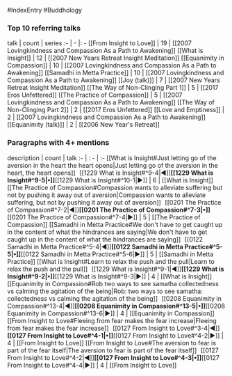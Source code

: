 #IndexEntry #Buddhology

### Top 10 referring talks
talk | count | series
:- | - |: -
[[From Insight to Love]] | 19 | [[2007 Lovingkindness and Compassion As a Path to Awakening]]
[[What is Insight]] | 12 | [[2007 New Years Retreat Insight Meditation]]
[[Equanimity in Compassion]] | 10 | [[2007 Lovingkindness and Compassion As a Path to Awakening]]
[[Samadhi in Metta Practice]] | 10 | [[2007 Lovingkindness and Compassion As a Path to Awakening]]
[[Joy (talk)]] | 7 | [[2007 New Years Retreat Insight Meditation]]
[[The Way of Non-Clinging Part 1]] | 5 | [[2017 Eros Unfettered]]
[[The Practice of Compassion]] | 5 | [[2007 Lovingkindness and Compassion As a Path to Awakening]]
[[The Way of Non-Clinging Part 2]] | 2 | [[2017 Eros Unfettered]]
[[Love and Emptiness]] | 2 | [[2007 Lovingkindness and Compassion As a Path to Awakening]]
[[Equanimity (talk)]] | 2 | [[2006 New Year's Retreat]]

### Paragraphs with 4+ mentions
description | count | talk
:- | : - | :-
[[What is Insight#Just letting go of the aversion in the heart the heart opens\|Just letting go of the aversion in the heart, the heart opens]] &nbsp;&nbsp;[[1229 What is Insight#^9-4\|◀]]**[[1229 What is Insight#^9-5\|•]]**[[1229 What is Insight#^10-1\|▶]] | 6 | [[What is Insight]]
[[The Practice of Compassion#Compassion wants to alleviate suffering but not by pushing it away out of aversion\|Compassion wants to alleviate suffering, but not by pushing it away out of aversion]] &nbsp;&nbsp;[[0201 The Practice of Compassion#^7-2\|◀]]**[[0201 The Practice of Compassion#^7-3\|•]]**[[0201 The Practice of Compassion#^7-4\|▶]] | 5 | [[The Practice of Compassion]]
[[Samadhi in Metta Practice#We don't have to get caught up in the content of what the hindrances are saying\|We don't have to get caught up in the content of what the hindrances are saying]] &nbsp;&nbsp;[[0122 Samadhi in Metta Practice#^5-4\|◀]]**[[0122 Samadhi in Metta Practice#^5-5\|•]]**[[0122 Samadhi in Metta Practice#^5-6\|▶]] | 5 | [[Samadhi in Metta Practice]]
[[What is Insight#Learn to relax the push and the pull\|Learn to relax the push and the pull]] &nbsp;&nbsp;[[1229 What is Insight#^9-1\|◀]]**[[1229 What is Insight#^9-2\|•]]**[[1229 What is Insight#^9-3\|▶]] | 4 | [[What is Insight]]
[[Equanimity in Compassion#Rob two ways to see samatha collectedness vs calming the agitation of the being\|Rob: two ways to see samatha: collectedness vs calming the agitation of the being]] &nbsp;&nbsp;[[0208 Equanimity in Compassion#^13-4\|◀]]**[[0208 Equanimity in Compassion#^13-5\|•]]**[[0208 Equanimity in Compassion#^13-6\|▶]] | 4 | [[Equanimity in Compassion]]
[[From Insight to Love#Fleeing from fear makes the fear increase\|Fleeing from fear makes the fear increase]] &nbsp;&nbsp;[[0127 From Insight to Love#^3-4\|◀]]**[[0127 From Insight to Love#^4-1\|•]]**[[0127 From Insight to Love#^4-2\|▶]] | 4 | [[From Insight to Love]]
[[From Insight to Love#The aversion to fear is part of the fear itself\|The aversion to fear is part of the fear itself]] &nbsp;&nbsp;[[0127 From Insight to Love#^4-2\|◀]]**[[0127 From Insight to Love#^4-3\|•]]**[[0127 From Insight to Love#^4-4\|▶]] | 4 | [[From Insight to Love]]

